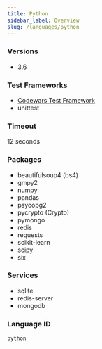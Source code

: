 ```yaml
---
title: Python
sidebar_label: Overview
slug: /languages/python
---
```



### Versions

- 3.6

### Test Frameworks

- [Codewars Test Framework](/languages/python/codewars-test)
- unittest

### Timeout
12 seconds

### Packages

- beautifulsoup4 (bs4)
- gmpy2
- numpy
- pandas
- psycopg2
- pycrypto (Crypto)
- pymongo
- redis
- requests
- scikit-learn
- scipy
- six

### Services

- sqlite
- redis-server
- mongodb

### Language ID

`python`
